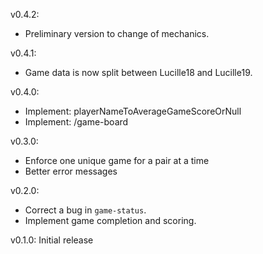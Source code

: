 v0.4.2:

- Preliminary version to change of mechanics.

v0.4.1:

- Game data is now split between Lucille18 and Lucille19.

v0.4.0:

- Implement: playerNameToAverageGameScoreOrNull
- Implement: /game-board

v0.3.0:

- Enforce one unique game for a pair at a time
- Better error messages

v0.2.0:

- Correct a bug in `game-status`.
- Implement game completion and scoring.

v0.1.0: Initial release

